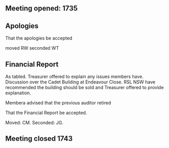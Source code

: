 ## Meeting opened: 1735

## Apologies

That the apologies be accepted

moved RW seconded WT

## Financial Report

As tabled. Treasurer offered to explain any issues members have. Discussion over the Cadet Building at Endeavour Close. RSL NSW have recommended the building should be sold and Treasurer offered to provide explanation.

Membera advised that the previous auditor retired

That the Financial Report be accepted.

Moved: CM. Seconded: JG.

## Meeting closed 1743

